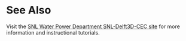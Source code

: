 # See Also
Visit the [SNL Water Power Department SNL-Delft3D-CEC site](http://energy-dev.sandia.gov/energy/renewable-energy/water-power/market-acceleration-deployment/snl-delft3d-cec/ "SNL-Delft3D-CEC") for more information and instructional tutorials.
